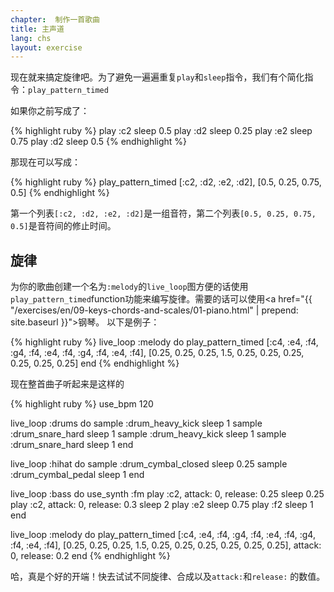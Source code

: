 ```yaml
---
chapter:  制作一首歌曲
title: 主声道
lang: chs
layout: exercise
---
```


现在就来搞定旋律吧。为了避免一遍遍重复`play`和`sleep`指令，我们有个简化指令：`play_pattern_timed`

如果你之前写成了：

{% highlight ruby %}
play :c2
sleep 0.5
play :d2
sleep 0.25
play :e2
sleep 0.75
play :d2
sleep 0.5
{% endhighlight %}

那现在可以写成：

{% highlight ruby %}
play_pattern_timed [:c2, :d2, :e2, :d2], [0.5, 0.25, 0.75, 0.5]
{% endhighlight %}

第一个列表`[:c2, :d2, :e2, :d2]`是一组音符，第二个列表`[0.5, 0.25, 0.75, 0.5]`是音符间的修止时间。


## 旋律

为你的歌曲创建一个名为`:melody`的`live_loop`图方便的话使用`play_pattern_timed`function功能来编写旋律。需要的话可以使用<a href="{{ "/exercises/en/09-keys-chords-and-scales/01-piano.html" | prepend: site.baseurl }}">钢琴。</a> 以下是例子：

{% highlight ruby %}
live_loop :melody do
  play_pattern_timed [:c4, :e4, :f4, :g4, :f4, :e4, :f4, :g4, :f4, :e4, :f4], [0.25, 0.25, 0.25, 1.5, 0.25, 0.25, 0.25, 0.25, 0.25, 0.25]
end
{% endhighlight %}

现在整首曲子听起来是这样的

{% highlight ruby %}
use_bpm 120

live_loop :drums do
  sample :drum_heavy_kick
  sleep 1
  sample :drum_snare_hard
  sleep 1
  sample :drum_heavy_kick
  sleep 1
  sample :drum_snare_hard
  sleep 1
end

live_loop :hihat do
  sample :drum_cymbal_closed
  sleep 0.25
  sample :drum_cymbal_pedal
  sleep 1
end

live_loop :bass do
  use_synth :fm
  play :c2, attack: 0, release: 0.25
  sleep 0.25
  play :c2, attack: 0, release: 0.3
  sleep 2
  play :e2
  sleep 0.75
  play :f2
  sleep 1
end

live_loop :melody do
  play_pattern_timed [:c4, :e4, :f4, :g4, :f4, :e4, :f4, :g4, :f4, :e4, :f4], [0.25, 0.25, 0.25, 1.5, 0.25, 0.25, 0.25, 0.25, 0.25, 0.25], attack: 0, release: 0.2
end
{% endhighlight %}

哈，真是个好的开端！快去试试不同旋律、合成以及`attack:`和`release:` 的数值。